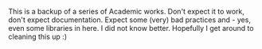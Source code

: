 This is a backup of a series of Academic works.
Don't expect it to work, don't expect documentation. Expect some (very) bad practices and - yes, even some libraries in here. 
I did not know better. Hopefully I get around to cleaning this up :)

